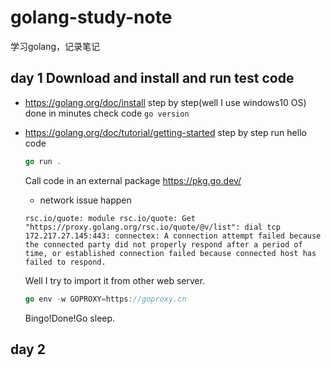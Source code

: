 # golang-study-note
学习golang，记录笔记

## day 1 Download and install and run test code
- 	https://golang.org/doc/install
	step by step(well I use windows10 OS)
	done in minutes
	check code `go version`

-	https://golang.org/doc/tutorial/getting-started
	step by step
	run hello code
	```go
	go run .
	```
	Call code in an external package
	https://pkg.go.dev/
	-	network issue happen
	```shell
	rsc.io/quote: module rsc.io/quote: Get "https://proxy.golang.org/rsc.io/quote/@v/list": dial tcp 172.217.27.145:443: connectex: A connection attempt failed because the connected party did not properly respond after a period of time, or established connection failed because connected host has failed to respond.
	```
	Well I try to import it from other web server.
	```go
	go env -w GOPROXY=https://goproxy.cn
	```
	Bingo!Done!Go sleep.

## day 2

